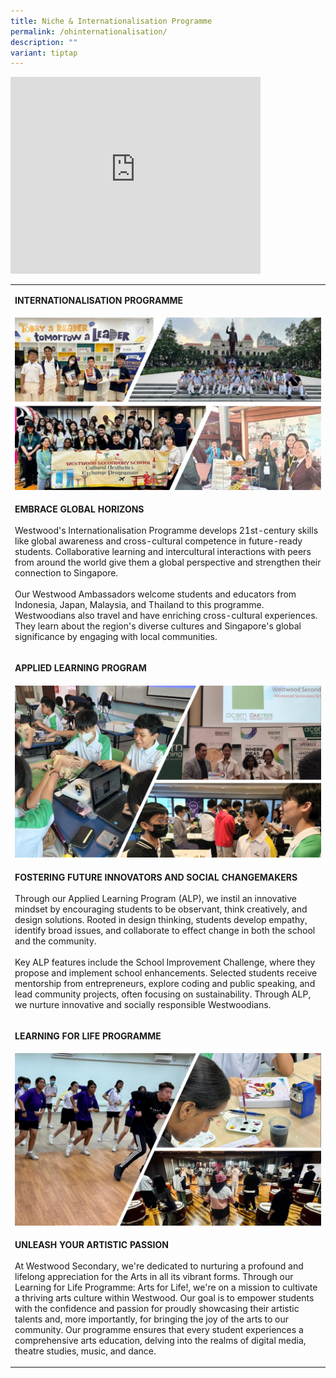 ```yaml
---
title: Niche & Internationalisation Programme
permalink: /ohinternationalisation/
description: ""
variant: tiptap
---
```

<div class="iframe-wrapper">
<iframe height="315" width="400" allowfullscreen="true" frameborder="0" src="https://www.youtube.com/embed/lj2fQJlQVWQ?autoplay=1&amp;mute=1"></iframe>
</div>
<p></p>
<table style="minWidth: 25px">
<colgroup>
<col>
</colgroup>
<tbody>
<tr>
<td rowspan="1" colspan="1">
<p><strong>INTERNATIONALISATION PROGRAMME</strong>
</p>
</td>
</tr>
<tr>
<td rowspan="1" colspan="1">
<div class="isomer-image-wrapper">
<img style="width: 100%" height="auto" width="100%" src="/images/ohint2023.jpg">
</div>
</td>
</tr>
<tr>
<td rowspan="1" colspan="1">
<p><strong>EMBRACE GLOBAL HORIZONS</strong>
<br>
<br>Westwood's Internationalisation Programme develops 21st-century skills
like global awareness and cross-cultural competence in future-ready students.
Collaborative learning and intercultural interactions with peers from around
the world give them a global perspective and strengthen their connection
to Singapore.
<br>
<br>Our Westwood Ambassadors welcome students and educators from Indonesia,
Japan, Malaysia, and Thailand to this programme. Westwoodians also travel
and have enriching cross-cultural experiences. They learn about the region's
diverse cultures and Singapore's global significance by engaging with local
communities.
<br>
</p>
</td>
</tr>
<tr>
<td rowspan="1" colspan="1">
<p><strong>APPLIED LEARNING PROGRAM</strong>
</p>
</td>
</tr>
<tr>
<td rowspan="1" colspan="1">
<div class="isomer-image-wrapper">
<img style="width: 100%" height="auto" width="100%" src="/images/ohalp2023.jpg">
</div>
</td>
</tr>
<tr>
<td rowspan="1" colspan="1">
<p><strong>FOSTERING FUTURE INNOVATORS AND SOCIAL CHANGEMAKERS</strong>
<br>
<br>Through our Applied Learning Program (ALP), we instil an innovative mindset
by encouraging students to be observant, think creatively, and design solutions.
Rooted in design thinking, students develop empathy, identify broad issues,
and collaborate to effect change in both the school and the community.
<br>
<br>Key ALP features include the School Improvement Challenge, where they
propose and implement school enhancements. Selected students receive mentorship
from entrepreneurs, explore coding and public speaking, and lead community
projects, often focusing on sustainability. Through ALP, we nurture innovative
and socially responsible Westwoodians.
<br>
</p>
</td>
</tr>
<tr>
<td rowspan="1" colspan="1">
<p><strong>LEARNING FOR LIFE PROGRAMME</strong>
</p>
</td>
</tr>
<tr>
<td rowspan="1" colspan="1">
<div class="isomer-image-wrapper">
<img style="width: 100%" height="auto" width="100%" src="/images/ohllp2023.jpg">
</div>
</td>
</tr>
<tr>
<td rowspan="1" colspan="1">
<p><strong>UNLEASH YOUR ARTISTIC PASSION</strong>
<br>
<br>At Westwood Secondary, we're dedicated to nurturing a profound and lifelong
appreciation for the Arts in all its vibrant forms. Through our Learning
for Life Programme: Arts for Life!, we're on a mission to cultivate a thriving
arts culture within Westwood. Our goal is to empower students with the
confidence and passion for proudly showcasing their artistic talents and,
more importantly, for bringing the joy of the arts to our community. Our
programme ensures that every student experiences a comprehensive arts education,
delving into the realms of digital media, theatre studies, music, and dance.
<br>
</p>
</td>
</tr>
</tbody>
</table>
<p></p>